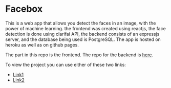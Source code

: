 # Facebox    

This is a web app that allows you detect the faces in an image, with the power of machine learning.
the frontend was created using reactjs, the face detection is done using clarifai API, the backend
consists of an expressjs server, and the database being used is PostgreSQL. The app is hosted on
heroku as well as on github pages.    

The part in this repo is the frontend. The repo for the backend is [here](https://github.com/SamirJouni/FaceBox_Server).

To view the project you can use either of these two links:    
* [Link1](https://samirjouni.github.io/FaceBox/)    
* [Link2](https://facebox-app.herokuapp.com)    
